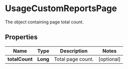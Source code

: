 

# UsageCustomReportsPage

The object containing page total count.
## Properties

Name | Type | Description | Notes
------------ | ------------- | ------------- | -------------
**totalCount** | **Long** | Total page count. |  [optional]



